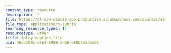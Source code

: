 ```yaml
---
content_type: resource
description: ''
file: https://ol-ocw-studio-app-production.s3.amazonaws.com/courses/18-s997-introduction-to-matlab-programming-fall-2011/46aa258cdfb45958aa36b80b2e3b1e56_jTS5ZmrrzMs.vtt
file_type: application/x-subrip
learning_resource_types: []
resourcetype: Other
title: 3play caption file
uid: 46aa258c-dfb4-5958-aa36-b80b2e3b1e56
---
```

